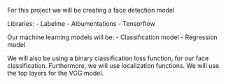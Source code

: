 For this project we will be creating a face detection model

Libraries:
    - Labelme
    - Albumentations
    - Tensorflow

Our machine learning models will be:
    - Classification model
    - Regression model

We will also be using a binary classification loss function, for our face classification. Furthermore, we will use localization functions.
We will use the top layers for the VGG model.

